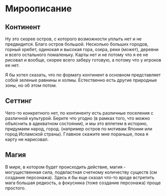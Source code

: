 # Мироописание

## Континент
Ну это скорее остров, с которого возможности уплыть нет и не предвидится. Благо остров большой. Несколько больших городов, горный хребет, одинокая и высокая гора, озера, реки (может), деревни и всего остального помаленьку. Карты нет и не потому что я ее не рисовал и вообще, скорее всего заберу готовую, а потому что у игроков ее нет. 

Я бы хотел сказать, что по формату континент в основном представляет собой зеленые равнины и холмы. Естественно есть другие природные зоны, но об этом потом. 

## Сеттинг
Чего-то конкретного нет, по континенту есть различные поселения с различной культурой. Берите что угодно (в рамках того, что можно объяснить в адекватном состоянии), и мы это вплетем в историю, придумаем народ, город. (например остров по мотивам Японии или город Исламской страны). Главное скажите мне пораньше, пока я карту не нарисовал.  

## Магия
В мире, в котором будет происходить действие, магия - могущественная сила, подвластная счетному количеству существ (см создание персонажа). Здесь я бы еще сказал что-то вроде встретить мага большая редкость, а фокусника (тоже создание персонажа) проще простого. 
